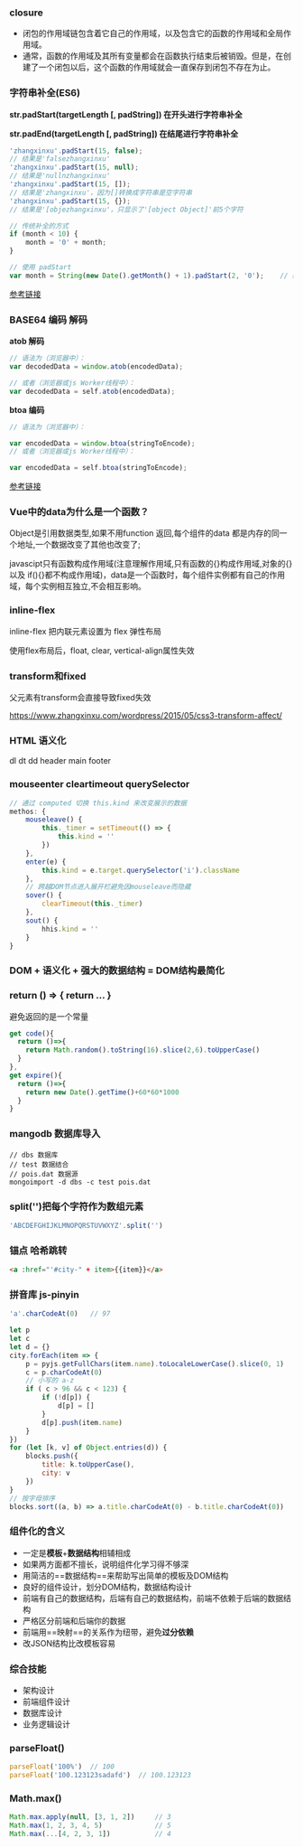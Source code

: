 ### closure

- 闭包的作用域链包含着它自己的作用域，以及包含它的函数的作用域和全局作用域。
- 通常，函数的作用域及其所有变量都会在函数执行结束后被销毁。但是，在创建了一个闭包以后，这个函数的作用域就会一直保存到闭包不存在为止。

### 字符串补全(ES6)

**str.padStart(targetLength [, padString]) 在开头进行字符串补全**

**str.padEnd(targetLength [, padString]) 在结尾进行字符串补全**

```js
'zhangxinxu'.padStart(15, false);
// 结果是'falsezhangxinxu'
'zhangxinxu'.padStart(15, null);
// 结果是'nullnzhangxinxu'
'zhangxinxu'.padStart(15, []);
// 结果是'zhangxinxu'，因为[]转换成字符串是空字符串
'zhangxinxu'.padStart(15, {});
// 结果是'[objezhangxinxu'，只显示了'[object Object]'前5个字符

// 传统补全的方式
if (month < 10) {
    month = '0' + month;
}

// 使用 padStart
var month = String(new Date().getMonth() + 1).padStart(2, '0');    // 结果是'07'
```

[参考链接](https://www.zhangxinxu.com/wordpress/2018/07/js-padstart-padend/)

### BASE64 编码 解码

**atob 解码**

```js
// 语法为（浏览器中）：
var decodedData = window.atob(encodedData);

// 或者（浏览器或js Worker线程中）：
var decodedData = self.atob(encodedData);
```

**btoa 编码**

```js
// 语法为（浏览器中）：

var encodedData = window.btoa(stringToEncode);
// 或者（浏览器或js Worker线程中）：

var encodedData = self.btoa(stringToEncode);
```

[参考链接](https://www.zhangxinxu.com/wordpress/2018/08/js-base64-atob-btoa-encode-decode//)

### Vue中的data为什么是一个函数？

Object是引用数据类型,如果不用function 返回,每个组件的data 都是内存的同一个地址,一个数据改变了其他也改变了;

javascipt只有函数构成作用域(注意理解作用域,只有函数的{}构成作用域,对象的{}以及 if(){}都不构成作用域)，data是一个函数时，每个组件实例都有自己的作用域，每个实例相互独立,不会相互影响。

### inline-flex

inline-flex 把内联元素设置为 flex 弹性布局

使用flex布局后，float, clear, vertical-align属性失效

### transform和fixed

父元素有transform会直接导致fixed失效

https://www.zhangxinxu.com/wordpress/2015/05/css3-transform-affect/

### HTML 语义化

dl dt dd header main footer

### mouseenter cleartimeout querySelector

```javascript
// 通过 computed 切换 this.kind 来改变展示的数据
methos: {
    mouseleave() {
        this._timer = setTimeout(() => {
            this.kind = ''
        })
    },
    enter(e) {
        this.kind = e.target.querySelector('i').className
    },
    // 跨越DOM节点进入展开栏避免因mouseleave而隐藏
    sover() {
        clearTimeout(this._timer)
    },
    sout() {
        hhis.kind = ''
    }
}
```

### DOM + 语义化 + 强大的数据结构 = DOM结构最简化

### return () => { return ... }

避免返回的是一个常量

```javascript
get code(){
  return ()=>{
    return Math.random().toString(16).slice(2,6).toUpperCase()
  }
},
get expire(){
  return ()=>{
    return new Date().getTime()+60*60*1000
  }
}
```

### mangodb 数据库导入

```
// dbs 数据库
// test 数据结合
// pois.dat 数据源
mongoimport -d dbs -c test pois.dat
```

### split('')把每个字符作为数组元素

```javascript
'ABCDEFGHIJKLMNOPQRSTUVWXYZ'.split('')
```

### 锚点 哈希跳转

```html
<a :href="'#city-" + item>{{item}}</a>
```

### 拼音库 js-pinyin

```javascript
'a'.charCodeAt(0)   // 97

let p
let c
let d = {}
city.forEach(item => {
    p = pyjs.getFullChars(item.name).toLocaleLowerCase().slice(0, 1)
    c = p.charCodeAt(0)
    // 小写的 a-z
    if ( c > 96 && c < 123) {
        if (!d[p]) {
            d[p] = []
        }
        d[p].push(item.name)
    }
})
for (let [k, v] of Object.entries(d)) {
    blocks.push({
        title: k.toUpperCase(),
        city: v
    })
}
// 按字母排序
blocks.sort((a, b) => a.title.charCodeAt(0) - b.title.charCodeAt(0))
```

### 组件化的含义

- 一定是**模板**+**数据结构**相辅相成
- 如果两方面都不擅长，说明组件化学习得不够深
- 用简洁的==数据结构==来帮助写出简单的模板及DOM结构
- 良好的组件设计，划分DOM结构，数据结构设计
- 前端有自己的数据结构，后端有自己的数据结构，前端不依赖于后端的数据结构
- 严格区分前端和后端你的数据
- 前端用==映射==的关系作为纽带，避免**过分依赖**
- 改JSON结构比改模板容易

### 综合技能

- 架构设计
- 前端组件设计
- 数据库设计
- 业务逻辑设计

### parseFloat()

```javascript
parseFloat('100%')  // 100
parseFloat('100.123123sadafd')  // 100.123123
```

### Math.max()

```javascript
Math.max.apply(null, [3, 1, 2])     // 3
Math.max(1, 2, 3, 4, 5)             // 5
Math.max(...[4, 2, 3, 1])           // 4
```